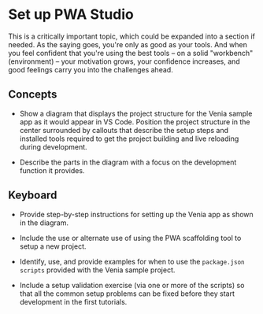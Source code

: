 # Set up PWA Studio

This is a critically important topic, which could be expanded into a section if needed. As the saying goes, you're only as good as your tools. And when you feel confident that you're using the best tools – on a solid "workbench" (environment) – your motivation grows, your confidence increases, and good feelings carry you into the challenges ahead.

## Concepts

- Show a diagram that displays the project structure for the Venia sample app as it would appear in VS Code. Position the project structure in the center surrounded by callouts that describe the setup steps and installed tools required to get the project building and live reloading during development.

- Describe the parts in the diagram with a focus on the development function it provides.

## Keyboard

- Provide step-by-step instructions for setting up the Venia app as shown in the diagram.

- Include the use or alternate use of using the PWA scaffolding tool to setup a new project.

- Identify, use, and provide examples for when to use the `package.json scripts` provided with the Venia sample project.

- Include a setup validation exercise (via one or more of the scripts) so that all the common setup problems can be fixed before they start development in the first tutorials.
